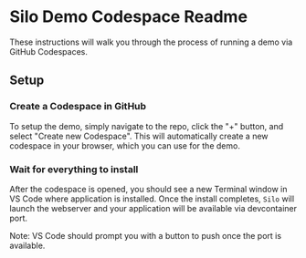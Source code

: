 # Silo Demo Codespace Readme

These instructions will walk you through the process of running a demo via GitHub Codespaces.

## Setup

### Create a Codespace in GitHub

To setup the demo, simply navigate to the repo, click the "+" button, and select "Create new Codespace". This will automatically create a new codespace in your browser, which you can use for the demo.

### Wait for everything to install

After the codespace is opened, you should see a new Terminal window in VS Code where application is installed. Once the install completes, `Silo` will launch the webserver and your application will be available via devcontainer port. 

Note: VS Code should prompt you with a button to push once the port is available.